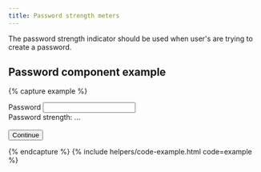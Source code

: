 ```yaml
---
title: Password strength meters
---
```


The password strength indicator should be used when user's are trying to create a password.

## Password component example
{% capture example %}
<div class="grid-container">
    <div class="grid-row">
        <div class="grid-col">
            <label for="password_form_password" class="usa-label">Password</label>
            <input id="password_form_password" type="text" class="usa-input--lg-password" required="required"
        type="password">
        </div>
    </div>
    <div class="grid-row">
        <div aria-atomic="true" aria-live="polite" class="lg-password-strength--na" id="lg-password-strength--container">
            <div class="lg-password--bar grid-col"></div>
            <div class="lg-password--bar grid-col"></div>
            <div class="lg-password--bar grid-col"></div>
            <div class="lg-password--bar grid-col"></div>
        </div>
    </div>
    <div class="grid-row">
        <div class="grid-col">
            <div class="h5">
                <span class="h6">Password strength: </span>
                <span class="bold" data-forbidden-passwords="[&quot;owq58917@cndps.com&quot;, &quot;owq58917&quot;, &quot;cndps&quot;, &quot;com&quot;, &quot;login.gov&quot;]" id="pw-strength-txt" class="lg-password--summary">...</span>
            </div>
            <div class="h6">
                <div id="feedback" class="lg-password--explanation">&nbsp;</div>
                </div>
            </div>
        </div>
    </div>
    <div class="grid-row">
        <div class="grid-col">
            <input type="submit" name="commit" value="Continue" class="usa-button" data-disable-with="Continue">
        </div>
    </div>
</div>


{% endcapture %}
{% include helpers/code-example.html code=example %}